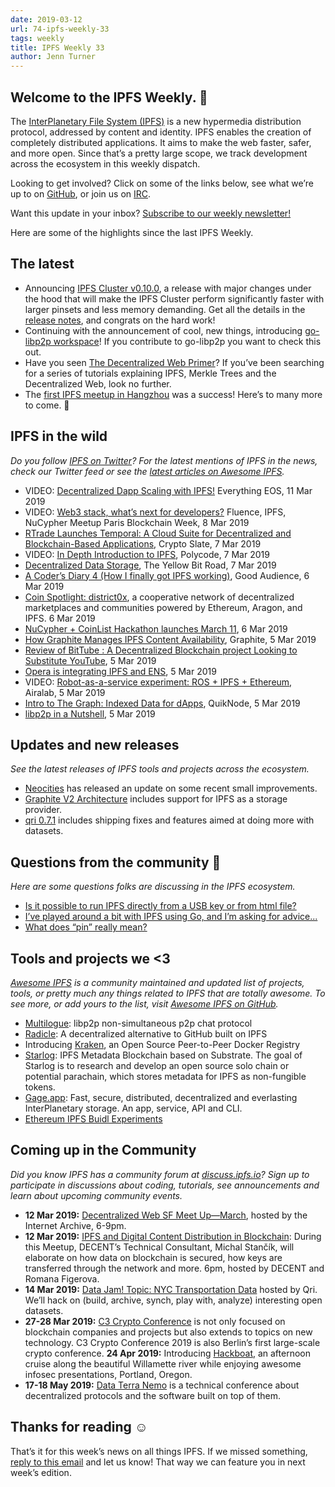 ```yaml
---
date: 2019-03-12
url: 74-ipfs-weekly-33
tags: weekly
title: IPFS Weekly 33
author: Jenn Turner
---
```


## Welcome to the IPFS Weekly. 👋

The [InterPlanetary File System (IPFS)](https://ipfs.io/) is a new hypermedia distribution protocol, addressed by content and identity. IPFS enables the creation of completely distributed applications. It aims to make the web faster, safer, and more open. Since that’s a pretty large scope, we track development across the ecosystem in this weekly dispatch.

Looking to get involved? Click on some of the links below, see what we’re up to on [GitHub](https://github.com/ipfs), or join us on [IRC](https://riot.im/app/#/room/#ipfs:matrix.org).

Want this update in your inbox? [Subscribe to our weekly newsletter!](http://eepurl.com/gL2Pi5)

Here are some of the highlights since the last IPFS Weekly.


## The latest

+ Announcing [IPFS Cluster v0.10.0](https://github.com/ipfs/ipfs-cluster/blob/master/CHANGELOG.md), a release with major changes under the hood that will make the IPFS Cluster perform significantly faster with larger pinsets and less memory demanding. Get all the details in the [release notes](https://cluster.ipfs.io/news/0.10.0_release/), and congrats on the hard work!
+ Continuing with the announcement of cool, new things, introducing [go-libp2p workspace](https://github.com/libp2p/workspace-go-libp2p)! If you contribute to go-libp2p you want to check this out.
+ Have you seen [The Decentralized Web Primer](https://dweb-primer.ipfs.io/)? If you’ve been searching for a series of tutorials explaining IPFS, Merkle Trees and the Decentralized Web, look no further.
+ The [first IPFS meetup in Hangzhou](https://twitter.com/DataHome2/status/1104706359541391364) was a success! Here’s to many more to come. 🎉

 
## IPFS in the wild
*Do you follow [IPFS on Twitter](https://twitter.com/IPFSbot)? For the latest mentions of IPFS in the news, check our Twitter feed or see the [latest articles on Awesome IPFS](https://awesome.ipfs.io/categories/articles/).* 

+ VIDEO: [Decentralized Dapp Scaling with IPFS!](https://www.youtube.com/watch?time_continue=2&v=-XdVnK22mZc) Everything EOS, 11 Mar 2019
+ VIDEO: [Web3 stack, what’s next for developers?](https://www.youtube.com/watch?v=N76-HcQDuhQ&feature=youtu.be) Fluence, IPFS, NuCypher Meetup Paris Blockchain Week, 8 Mar 2019
+ [RTrade Launches Temporal: A Cloud Suite for Decentralized and Blockchain-Based Applications](https://cryptoslate.com/press-releases/rtrade-launches-temporal-a-cloud-suite-for-decentralized-and-blockchain-based-applications/), Crypto Slate, 7 Mar 2019
+ VIDEO: [In Depth Introduction to IPFS](https://www.youtube.com/watch?v=GJ2980DWdyc), Polycode, 7 Mar 2019
+ [Decentralized Data Storage](https://theyellowbitroad.com/blog/2019/03/07/decentralized-data-storage/), The Yellow Bit Road, 7 Mar 2019
+ [A Coder’s Diary 4 (How I finally got IPFS working)](https://blog.goodaudience.com/a-coders-diary-4-how-i-finally-got-ipfs-working-60f1fb6a4972), Good Audience, 6 Mar 2019
+ [Coin Spotlight: district0x](https://medium.com/coinplan-insights/coin-spotlight-district0x-4abf46d102e2), a cooperative network of decentralized marketplaces and communities powered by Ethereum, Aragon, and IPFS. 6 Mar 2019
+ [NuCypher + CoinList Hackathon launches March 11](https://medium.com/@coinlist/nucypher-coinlist-hackathon-launches-march-11-6265d2368443), 6 Mar 2019
+ [How Graphite Manages IPFS Content Availability](https://medium.com/the-lead/how-graphite-manages-ipfs-content-availability-17443ef1e959), Graphite, 5 Mar 2019
+ [Review of BitTube : A Decentralized Blockchain project Looking to Substitute YouTube](https://www.cryptonewsz.com/review-of-bittube-a-decentralized-blockchain-project-looking-to-substitute-youtube/10611/), 5 Mar 2019
+ [Opera is integrating IPFS and ENS](https://twitter.com/ensdomains/status/1102884419017297921), 5 Mar 2019
+ VIDEO: [Robot-as-a-service experiment: ROS + IPFS + Ethereum](https://www.youtube.com/watch?v=-GgnykaVWeQ), Airalab, 5 Mar 2019
+ [Intro to The Graph: Indexed Data for dApps](https://medium.com/quiknode/an-intro-to-the-graph-indexed-data-for-dapps-4d83011d0d99), QuikNode, 5 Mar 2019
+ [libp2p in a Nutshell](https://medium.com/@seraya/libp2p-in-a-nutshell-2cfbcb519c87), 5 Mar 2019


## Updates and new releases
*See the latest releases of IPFS tools and projects across the ecosystem.*

+ [Neocities](https://blog.neocities.org/blog/2018/03/06/cdn-and-file-improvements.html) has released an update on some recent small improvements.
+ [Graphite V2 Architecture](https://medium.com/the-lead/graphite-v2-architecture-cae4dacb375) includes support for IPFS as a storage provider.
+ [qri 0.7.1](https://github.com/qri-io/qri/releases/tag/v0.7.1) includes shipping fixes and features aimed at doing more with datasets. 


## Questions from the community 🤔
*Here are some questions folks are discussing in the IPFS ecosystem.*

+ [Is it possible to run IPFS directly from a USB key or from html file?](https://discuss.ipfs.io/t/run-ipfs-from-a-usb-key-or-a-html-file/5011)
+ [I’ve played around a bit with IPFS using Go, and I’m asking for advice...](https://discuss.ipfs.io/t/learn-to-use-ipfs-with-go/5010)
+ [What does “pin” really mean?](https://discuss.ipfs.io/t/i-am-new-to-this-and-i-have-several-questions/4982)


## Tools and projects we <3
*[Awesome IPFS](https://awesome.ipfs.io/) is a community maintained and updated list of projects, tools, or pretty much any things related to IPFS that are totally awesome. To see more, or add yours to the list, visit [Awesome IPFS on GitHub](https://github.com/ipfs/awesome-ipfs).* 

+ [Multilogue](https://github.com/assemblaj/Multilogue): libp2p non-simultaneous p2p chat protocol
+ [Radicle](http://www.radicle.xyz/): A decentralized alternative to GitHub built on IPFS
+ Introducing [Kraken](https://eng.uber.com/introducing-kraken/), an Open Source Peer-to-Peer Docker Registry
+ [Starlog](https://github.com/PACTCare/Starlog): IPFS Metadata Blockchain based on Substrate. The goal of Starlog is to research and develop an open source solo chain or potential parachain, which stores metadata for IPFS as non-fungible tokens. 
+ [Gage.app](https://github.com/tunnckoCore/gage): Fast, secure, distributed, decentralized and everlasting InterPlanetary storage. An app, service, API and CLI.
+ [Ethereum IPFS Buidl Experiments](https://medium.com/@megaadmin/ethereum-ipfs-buidl-experiments-e97f546b21a0)


## Coming up in the Community
*Did you know IPFS has a community forum at [discuss.ipfs.io](https://discuss.ipfs.io/)? Sign up to participate in discussions about coding, tutorials, see announcements and learn about upcoming community events.*

+ **12 Mar 2019:** [Decentralized Web SF Meet Up—March](https://www.eventbrite.com/e/decentralized-web-sf-meet-upmarch-tickets-56515197477), hosted by the Internet Archive, 6-9pm. 
+ **12 Mar 2019:** [IPFS and Digital Content Distribution in Blockchain](https://www.meetup.com/DECENT/events/259500556/): During this Meetup, DECENT’s Technical Consultant, Michal Stančík, will elaborate on how data on blockchain is secured, how keys are transferred through the network and more. 6pm, hosted by DECENT and Romana Figerova. 
+ **14 Mar 2019:** [Data Jam! Topic: NYC Transportation Data](https://www.meetup.com/Qri-Data-Jam/events/259095254/) hosted by Qri. We’ll hack on (build, archive, synch, play with, analyze) interesting open datasets.
+ **27-28 Mar 2019:** [C3 Crypto Conference](https://crypto-conference.com/) is not only focused on blockchain companies and projects but also extends to topics on new technology. C3 Crypto Conference 2019 is also Berlin’s first large-scale crypto conference.
**24 Apr 2019:** Introducing [Hackboat](https://hackboat.org/), an afternoon cruise along the beautiful Willamette river while enjoying awesome infosec presentations, Portland, Oregon. 
+ **17-18 May 2019:** [Data Terra Nemo](https://dtn.is/) is a technical conference about decentralized protocols and the software built on top of them.

## Thanks for reading ☺️

That’s it for this week’s news on all things IPFS. If we missed something, [reply to this email](mailto:newsletter@ipfs.io) and let us know! That way we can feature you in next week’s edition. 
